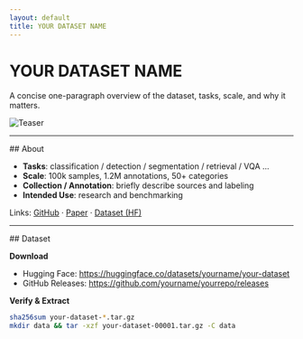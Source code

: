 ```yaml
---
layout: default
title: YOUR DATASET NAME
---
```


# YOUR DATASET NAME

A concise one-paragraph overview of the dataset, tasks, scale, and why it matters.

<img src="{{ '/assets/teaser.jpg' | relative_url }}" alt="Teaser" class="rounded-lg border border-slate-200 dark:border-slate-800">

---

<section id="about" class="anchor"></section>
## About

- **Tasks**: classification / detection / segmentation / retrieval / VQA …
- **Scale**: 100k samples, 1.2M annotations, 50+ categories
- **Collection / Annotation**: briefly describe sources and labeling
- **Intended Use**: research and benchmarking

Links: [GitHub](https://github.com/yourname/yourrepo) · [Paper](https://arxiv.org/abs/xxxx.xxxxx) · [Dataset (HF)](https://huggingface.co/datasets/yourname/your-dataset)

---

<section id="dataset" class="anchor"></section>
## Dataset

**Download**

- Hugging Face: <https://huggingface.co/datasets/yourname/your-dataset>  
- GitHub Releases: <https://github.com/yourname/yourrepo/releases>

**Verify & Extract**
```bash
sha256sum your-dataset-*.tar.gz
mkdir data && tar -xzf your-dataset-00001.tar.gz -C data

